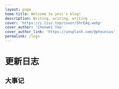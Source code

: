 ```yaml
---
layout: page
home-title: Welcome to ynsc's blog!
description: Writing, writing, writing ...
cover: 'https://i.lisz.top/cover/5hrEAq.webp'
cover_author: 'Chenwei Yao'
cover_author_link: 'https://unsplash.com/@phounius'
permalink: /logs
---
```


# 更新日志

## 大事记

